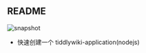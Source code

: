 ## README

![snapshot]("https://cdn.jsdelivr.net/gh/oeyoews/neotw@main/img/create-tw-app.png")

* 快速创建一个 tiddlywiki-application(nodejs)
